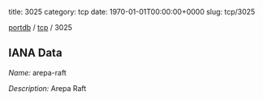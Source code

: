 title: 3025
category: tcp
date: 1970-01-01T00:00:00+0000
slug: tcp/3025

[portdb](/) / [tcp](/category/tcp.html) / 3025


## IANA Data

_Name:_ arepa-raft

_Description:_ Arepa Raft


